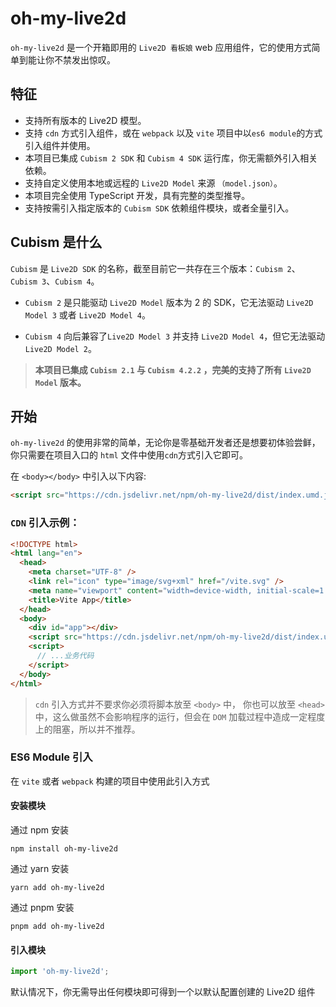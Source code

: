 # oh-my-live2d

`oh-my-live2d` 是一个开箱即用的 `Live2D 看板娘` web 应用组件，它的使用方式简单到能让你不禁发出惊叹。

## 特征

- 支持所有版本的 Live2D 模型。
- 支持 `cdn` 方式引入组件，或在 `webpack` 以及 `vite` 项目中以`es6 module`的方式引入组件并使用。
- 本项目已集成 `Cubism 2 SDK` 和 `Cubism 4 SDK` 运行库，你无需额外引入相关依赖。
- 支持自定义使用本地或远程的 `Live2D Model` 来源 `（model.json）`。
- 本项目完全使用 TypeScript 开发，具有完整的类型推导。
- 支持按需引入指定版本的 `Cubism SDK` 依赖组件模块，或者全量引入。

## Cubism 是什么

`Cubism` 是 `Live2D SDK` 的名称，截至目前它一共存在三个版本：`Cubism 2`、`Cubism 3`、`Cubism 4`。

- `Cubism 2` 是只能驱动 `Live2D Model` 版本为 2 的 SDK，它无法驱动 `Live2D Model 3` 或者 `Live2D Model 4`。

- `Cubism 4` 向后兼容了`Live2D Model 3` 并支持 `Live2D Model 4`，但它无法驱动 `Live2D Model 2`。

> **本项目已集成 `Cubism 2.1` 与 `Cubism 4.2.2` ，完美的支持了所有 `Live2D Model` 版本。**

## 开始

`oh-my-live2d` 的使用非常的简单，无论你是零基础开发者还是想要初体验尝鲜，你只需要在项目入口的 `html` 文件中使用`cdn`方式引入它即可。

在 `<body></body>` 中引入以下内容:

```html
<script src="https://cdn.jsdelivr.net/npm/oh-my-live2d/dist/index.umd.js?"></script>
```

### `CDN` 引入示例：

```html
<!DOCTYPE html>
<html lang="en">
  <head>
    <meta charset="UTF-8" />
    <link rel="icon" type="image/svg+xml" href="/vite.svg" />
    <meta name="viewport" content="width=device-width, initial-scale=1.0" />
    <title>Vite App</title>
  </head>
  <body>
    <div id="app"></div>
    <script src="https://cdn.jsdelivr.net/npm/oh-my-live2d/dist/index.umd.js?"></script>
    <script>
      // ...业务代码
    </script>
  </body>
</html>
```

> `cdn` 引入方式并不要求你必须将脚本放至 `<body>` 中， 你也可以放至 `<head>` 中，这么做虽然不会影响程序的运行，但会在 `DOM` 加载过程中造成一定程度上的阻塞，所以并不推荐。

### ES6 Module 引入

在 `vite` 或者 `webpack` 构建的项目中使用此引入方式

#### 安装模块

通过 npm 安装

```shell
npm install oh-my-live2d
```

通过 yarn 安装

```shell
yarn add oh-my-live2d
```

通过 pnpm 安装

```shell
pnpm add oh-my-live2d

```

#### 引入模块

```ts
import 'oh-my-live2d';
```

默认情况下，你无需导出任何模块即可得到一个以默认配置创建的 Live2D 组件
